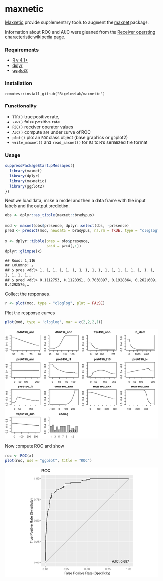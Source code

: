 maxnetic
================

[Maxnetic](https://github.com/BigelowLab/maxnetic) provide supplementary
tools to augment the [maxnet](https://CRAN.R-project.org/package=maxnet)
package.

Information about ROC and AUC were gleaned from the [Receiver operating
characteristic](#%20https://en.wikipedia.org/wiki/Receiver_operating_characteristic)
wikipedia page.

### Requirements

-   [R v 4.1+](https://www.r-project.org/)
-   [dplyr](https://CRAN.R-project.org/package=dplyr)
-   [ggplot2](https://CRAN.R-project.org/package=ggplot2)

### Installation

    remotes::install_github("BigelowLab/maxnetic")

### Functionality

-   `TPR()` true positive rate,
-   `FPR()` false positive rate
-   `ROC()` receiver operator values
-   `AUC()` compute are under curve of ROC
-   `plot()` plot an `ROC` class object (base graphics or gpplot2)
-   `write_maxnet()` and `read_maxnet()` for IO to R’s serialized file
    format

### Usage

``` r
suppressPackageStartupMessages({
  library(maxnet)
  library(dplyr)
  library(maxnetic)
  library(ggplot2)
})
```

Next we load data, make a model and then a data frame with the input
labels and the output prediction.

``` r
obs <- dplyr::as_tibble(maxnet::bradypus)

mod <- maxnet(obs$presence, dplyr::select(obs, -presence))
pred <- predict(mod, newdata = bradypus, na.rm = TRUE, type = "cloglog")

x <- dplyr::tibble(pres = obs$presence,
                   pred = pred[,1])
dplyr::glimpse(x)
```

    ## Rows: 1,116
    ## Columns: 2
    ## $ pres <dbl> 1, 1, 1, 1, 1, 1, 1, 1, 1, 1, 1, 1, 1, 1, 1, 1, 1, 1, 1, 1, 1, 1,…
    ## $ pred <dbl> 0.1112753, 0.1128391, 0.7038097, 0.1928364, 0.2621609, 0.4292576,…

Collect the responses.

``` r
r <- plot(mod, type = "cloglog", plot = FALSE)
```

Plot the response curves

``` r
plot(mod, type = 'cloglog', mar = c(2,2,2,1))
```

![](README_files/figure-gfm/plot_response-1.png)<!-- -->

Now compute ROC and show

``` r
roc <- ROC(x)
plot(roc, use = "ggplot", title = "ROC")
```

![](README_files/figure-gfm/roc-1.png)<!-- -->
